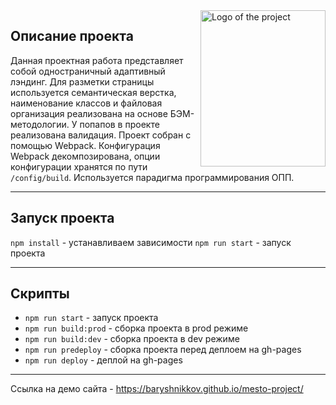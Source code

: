 <img src="https://i.ibb.co/VV7dm7M/mesto.jpg" alt="Logo of the project" align="right" width="200" height="250">

## Описание проекта

Данная проектная работа представляет собой одностраничный адаптивный лэндинг. Для разметки страницы используется семантическая верстка, наименование классов и файловая организация реализована на основе БЭМ-методологии. У попапов в проекте реализована валидация. Проект собран с помощью Webpack. Конфигурация Webpack декомпозирована, опции конфигурации хранятся по пути `/config/build`. Используется парадигма программирования ОПП.

----

## Запуск проекта

`npm install` - устанавливаем зависимости
`npm run start` - запуск проекта

----

## Скрипты

- `npm run start` - запуск проекта
- `npm run build:prod` - сборка проекта в prod режиме
- `npm run build:dev` - сборка проекта в dev режиме
- `npm run predeploy` - сборка проекта перед деплоем на gh-pages
- `npm run deploy` - деплой на gh-pages

----

Ссылка на демо сайта - https://baryshnikkov.github.io/mesto-project/